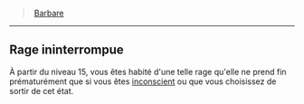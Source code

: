 ﻿---
!ClassFeatureItem
Name: Rage ininterrompue
Id: barbarian_hd.md#rage-ininterrompue
ParentLink: barbarian_hd.md#barbare
ParentName: Barbare
NameLevel: 2
Attributes: {}
---
> [Barbare](hd_barbarian.md)

---

## Rage ininterrompue

À partir du niveau 15, vous êtes habité d'une telle rage qu'elle ne prend fin prématurément que si vous êtes [inconscient](hd_conditions_inconscient.md) ou que vous choisissez de sortir de cet état.

